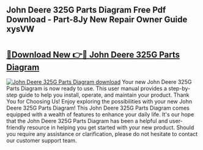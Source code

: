 ## John Deere 325G Parts Diagram Free Pdf Download - Part-8Jy New Repair Owner Guide xysVW

# <h2><a href="http://dfnzzpk.blite.top/?on=John+Deere+325G+Parts+Diagram">🔗Download New 👉🔴 John Deere 325G Parts Diagram</a></h2>

[![John Deere 325G Parts Diagram download](https://i.imgur.com/lujVjoI.png)](http://dfnzzpk.blite.top/?on=John+Deere+325G+Parts+Diagram)
Your new John Deere 325G Parts Diagram is now ready to use. This user manual provides a step-by-step guide to help you install, operate, and maintain your product. Thank You for Choosing Us! Enjoy exploring the possibilities with your new John Deere 325G Parts Diagram! This John Deere 325G Parts Diagram comes equipped with a wealth of features to enhance your daily life. It's our hope that the John Deere 325G Parts Diagram has been a helpful and user-friendly resource in helping you get started with your new product. Should you require any assistance or clarification, please do not hesitate to contact our customer support team.
